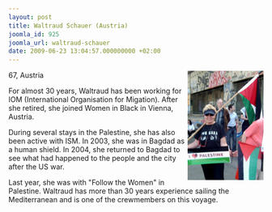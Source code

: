 ```yaml
---
layout: post
title: Waltraud Schauer (Austria)
joomla_id: 925
joomla_url: waltraud-schauer
date: 2009-06-23 13:04:57.000000000 +02:00
---
```

<meta http-equiv="CONTENT-TYPE" content="text/html; charset=utf-8" />
<title></title>
<meta name="GENERATOR" content="OpenOffice.org 3.0  (Linux)" />
<style type="text/css"><!--
	&lt;! 
		@page { margin: 0.79in }
		P { margin-bottom: 0.08in }
	 &gt;
--></style>
<p style="margin-bottom: 0in;"><img style="float: right;" alt="Waltraud" src="images/stories/passenger/Waltraud.JPG" width="150" height="216" />67, Austria</p>
<p>For almost 30 years, Waltraud has been working for IOM (International Organisation for Migation). After she retired, she joined Women in Black in Vienna, Austria.</p>
<p>During several stays in the Palestine, she has also been active with ISM. In 2003, she was in Bagdad as a human shield. In 2004, she returned to Bagdad to see what had happened to the people and the city after the US war.</p>
<p>Last year, she was with "Follow the Women" in Palestine. Waltraud has more than 30 years experience sailing the Mediterranean and is one of the crewmembers on this voyage.</p>
